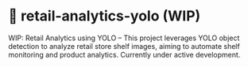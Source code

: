 # 🚧 retail-analytics-yolo (WIP)
 WIP: Retail Analytics using YOLO – This project leverages YOLO object detection to analyze retail store shelf images, aiming to automate shelf monitoring and product analytics. Currently under active development.
